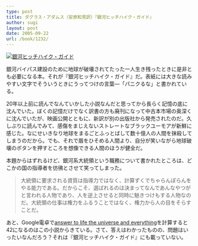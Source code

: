 ```yaml
---
type: post
title: ダグラス・アダムス（安原和見訳）『銀河ヒッチハイク・ガイド』
author: sugi
layout: post
date: 2005-09-22
url: /book/1232/
---
```

<a href="http://www.amazon.co.jp/exec/obidos/ASIN/4309462553/chezsugi-22/ref=nosim/" onclick="_gaq.push(['_trackEvent', 'outbound-article', 'http://www.amazon.co.jp/exec/obidos/ASIN/4309462553/chezsugi-22/ref=nosim/', '']);" name="amazletlink" target="_blank"><img src="http://i0.wp.com/ec2.images-amazon.com/images/I/51ZM7T6YVXL.SL160.jpg?w=660" alt="銀河ヒッチハイク・ガイド" class="alignleft" data-recalc-dims="1" /></a>

銀河バイパス建設のために地球が破壊されてたった一人生き残ったときに是非とも必要になる本。それが『銀河ヒッチハイク・ガイド』だ。表紙には大きな読みやすい文字でそういうときにうってつけの言葉―「パニクるな」と書かれている。

20年以上前に読んでなんていかした小説なんだと思ってから長らく記憶の底に沈んでいた。ぼくの記憶だけでなく訳書の方も廃刊になって中古本市場の奥深くに沈んでいたが、映画公開とともに、新訳が別の出版社から発売されたのだ。久しぶりに読んでみて、感傷をまじえないストレートなブラックユーモアが新鮮に感じた。なにせいきなり地球をまるごとふっとばして数十億人の人間を抹殺してしまうのだから。でも、それで眉をひそめる人間より、自分が笑いながら地球破壊のボタンを押すところを想像できる人間のほうが健全だ。

本題からはずれるけど、銀河系大統領という職務について書かれたところは、どこかの国の指導者を彷彿とさせて笑ってしまった。

> 大統領に要求される資質は指導力ではなく、計算ずくでちゃらんぽらんをやる能力である。だからこそ、選ばれるのは決まってなんであんなやつがと言われる人物であり、人を逆上させると同時に魅きつけもする人物なのだ。大統領の仕事は権力をふるうことではなく、権力から人の目をそらすことだ。

あと、Google電卓で<a href="http://www.google.co.jp/search?q=answer+to+life+the+universe+and+everything" onclick="_gaq.push(['_trackEvent', 'outbound-article', 'http://www.google.co.jp/search?q=answer+to+life+the+universe+and+everything', 'answer to life the universe and everything']);" >answer to life the universe and everything</a>を計算すると42になるのはこの小説からきている。さて、答えはわかったものの、問題はいったいなんだろう？それは『銀河ヒッチハイク・ガイド』にも載っていない。

